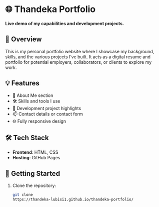 # 🌐 Thandeka Portfolio

**Live demo of my capabilities and development projects.**

## 📌 Overview
This is my personal portfolio website where I showcase my background, skills, and the various projects I’ve built. It acts as a digital resume and portfolio for potential employers, collaborators, or clients to explore my work.

## 💡 Features
- 🧕 About Me section
- 🛠️ Skills and tools I use
- 💼 Development project highlights
- 📫 Contact details or contact form
- 🌐 Fully responsive design

## 🛠️ Tech Stack
- **Frontend**: HTML, CSS
- **Hosting**: GitHub Pages

## 🚀 Getting Started
1. Clone the repository:
   ```bash
   git clone 
   https://thandeka-lubisi1.github.io/thandeka-portfolio/

